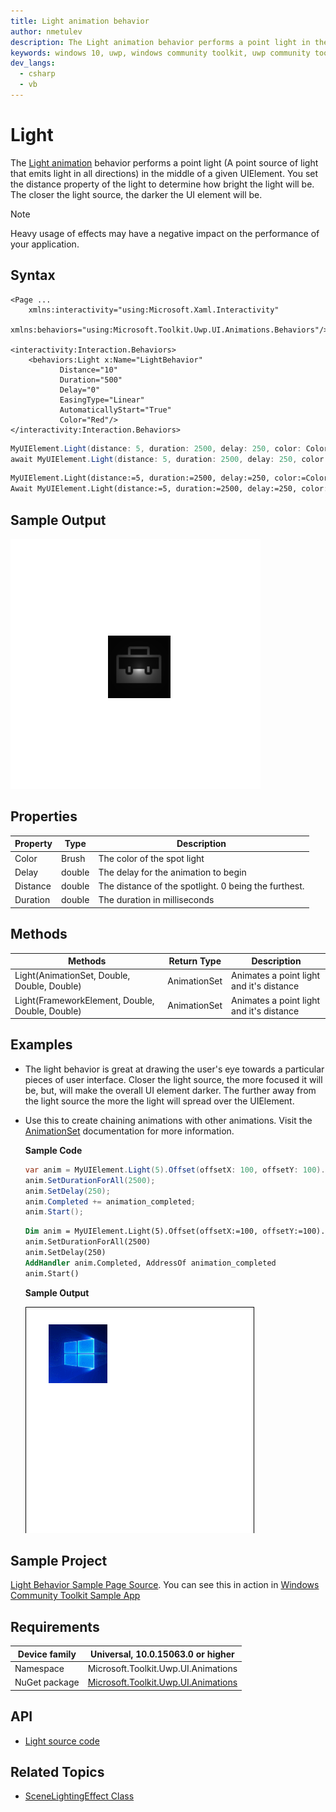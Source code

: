 ```yaml
---
title: Light animation behavior
author: nmetulev
description: The Light animation behavior performs a point light in the middle of a given UIElement. 
keywords: windows 10, uwp, windows community toolkit, uwp community toolkit, uwp toolkit, light, light animation
dev_langs:
  - csharp
  - vb
---
```


# Light

The [Light animation](https://docs.microsoft.com/dotnet/api/microsoft.toolkit.uwp.ui.animations.animationextensions.light) behavior performs a point light (A point source of light that emits light in all directions) in the middle of a given UIElement. You set the distance property of the light to determine how bright the light will be. The closer the light source, the darker the UI element will be. 

> [!NOTE]
Heavy usage of effects may have a negative impact on the performance of your application. 

## Syntax

```xaml
<Page ...
    xmlns:interactivity="using:Microsoft.Xaml.Interactivity"  
    xmlns:behaviors="using:Microsoft.Toolkit.Uwp.UI.Animations.Behaviors"/>

<interactivity:Interaction.Behaviors>
    <behaviors:Light x:Name="LightBehavior" 
           Distance="10" 
           Duration="500" 
           Delay="0"
           EasingType="Linear"
           AutomaticallyStart="True"
           Color="Red"/>
</interactivity:Interaction.Behaviors>
```

```csharp
MyUIElement.Light(distance: 5, duration: 2500, delay: 250, color: Colors.Red).Start();
await MyUIElement.Light(distance: 5, duration: 2500, delay: 250, color: Colors.Red).StartAsync(); //Light animation can be awaited
```
```vb
MyUIElement.Light(distance:=5, duration:=2500, delay:=250, color:=Colors.Red).Start()
Await MyUIElement.Light(distance:=5, duration:=2500, delay:=250, color:=Colors.Red).StartAsync()  ' Light animation can be awaited
```

## Sample Output

![Light Behavior animation](../resources/images/Animations/Light/Sample-Output.gif)

## Properties

| Property | Type | Description |
| -- | -- | -- |
| Color | Brush | The color of the spot light |
| Delay | double | The delay for the animation to begin |
| Distance | double | The distance of the spotlight. 0 being the furthest. |
| Duration | double | The duration in milliseconds |

## Methods

| Methods | Return Type | Description |
| -- | -- | -- |
| Light(AnimationSet, Double, Double, Double) | AnimationSet | Animates a point light and it's distance |
| Light(FrameworkElement, Double, Double, Double) | AnimationSet | Animates a point light and it's distance |

## Examples

- The light behavior is great at drawing the user's eye towards a particular pieces of user interface. Closer the light source, the more focused it will be, but, will make the overall UI element darker. The further away from the light source the more the light will spread over the UIElement.
- Use this to create chaining animations with other animations. Visit the [AnimationSet](AnimationSet.md) documentation for more information.

    **Sample Code**
    
    ```csharp
    var anim = MyUIElement.Light(5).Offset(offsetX: 100, offsetY: 100).Saturation(0.5).Scale(scaleX: 2, scaleY: 2);
    anim.SetDurationForAll(2500);
    anim.SetDelay(250);
    anim.Completed += animation_completed;
    anim.Start();
    ```
    ```vb
    Dim anim = MyUIElement.Light(5).Offset(offsetX:=100, offsetY:=100).Saturation(0.5).Scale(scaleX:=2, scaleY:=2)
    anim.SetDurationForAll(2500)
    anim.SetDelay(250)
    AddHandler anim.Completed, AddressOf animation_completed
    anim.Start()
    ```

    **Sample Output**

    ![Use Case 1 Output](../resources/images/Animations/Chaining-Animations-Light-Offset-Saturation-Scale.gif)

## Sample Project

[Light Behavior Sample Page Source](https://github.com/Microsoft/WindowsCommunityToolkit//tree/master/Microsoft.Toolkit.Uwp.SampleApp/SamplePages/Light). You can see this in action in [Windows Community Toolkit Sample App](https://www.microsoft.com/store/apps/9NBLGGH4TLCQ)

## Requirements

| Device family | Universal, 10.0.15063.0 or higher   |
| ---------------------------------------------------------------- | ----------------------------------- |
| Namespace                                                        | Microsoft.Toolkit.Uwp.UI.Animations |
| NuGet package | [Microsoft.Toolkit.Uwp.UI.Animations](https://www.nuget.org/packages/Microsoft.Toolkit.Uwp.UI.Animations/) |

## API

* [Light source code](https://github.com/Microsoft/WindowsCommunityToolkit//blob/master/Microsoft.Toolkit.Uwp.UI.Animations/Behaviors/Light.cs)

## Related Topics

- [SceneLightingEffect Class](https://docs.microsoft.com/uwp/api/Windows.UI.Composition.Effects.SceneLightingEffect)
